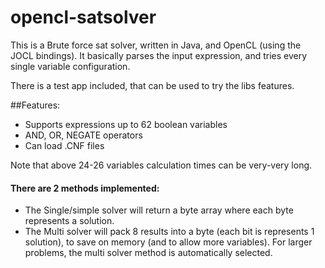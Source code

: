 # opencl-satsolver

This is a Brute force sat solver, written in Java, and OpenCL (using the JOCL bindings). It basically parses the input expression, and tries every single variable configuration.

There is a test app included, that can be used to try the libs features.

##Features:
  * Supports expressions up to 62 boolean variables
  * AND, OR, NEGATE operators
  * Can load .CNF files

Note that above 24-26 variables calculation times can be very-very long.



#### There are 2 methods implemented:
 * The Single/simple solver will return a byte array where each byte represents a solution.
 * The Multi solver will pack 8 results into a byte (each bit is represents 1 solution), to save on memory (and to allow more variables). 
For larger problems, the multi solver method is automatically selected.
